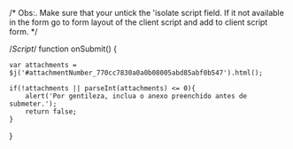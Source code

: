 /*
Obs:.
Make sure that your untick the 'isolate script field. If it not available in the form go to form layout of the client script and add to client script form.
*/



/*Script*/
function onSubmit() {

	var attachments = $j('#attachmentNumber_770cc7830a0a0b08005abd85abf0b547').html();

	if(!attachments || parseInt(attachments) <= 0){
		alert('Por gentileza, inclua o anexo preenchido antes de submeter.');
		return false;
	}

}

